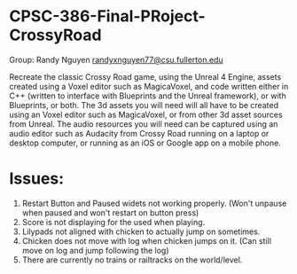 # CPSC-386-Final-PRoject-CrossyRoad

Group: Randy Nguyen randyxnguyen77@csu.fullerton.edu

Recreate the classic Crossy Road game, using the Unreal 4 Engine, assets
created using a Voxel editor such as MagicaVoxel, and code written either in C++ (written to interface
with Blueprints and the Unreal framework), or with Blueprints, or both.
The 3d assets you will need will all have to be created using an Voxel editor such as MagicaVoxel, or
from other 3d asset sources from Unreal. The audio resources you will need can be captured using an
audio editor such as Audacity from Crossy Road running on a laptop or desktop computer, or running
as an iOS or Google app on a mobile phone.

# Issues:
1. Restart Button and Paused widets not working properly. (Won't unpause when paused and won't restart on button press)
2. Score is not displaying for the used when playing.
3. Lilypads not aligned with chicken to actually jump on sometimes.
4. Chicken does not move with log when chicken jumps on it. (Can still move on log and jump following the log)
5. There are currently no trains or railtracks on the world/level.
